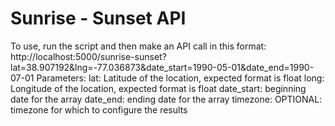 ﻿# Sunrise - Sunset API
 To use, run the script and then make an API call in this format: http://localhost:5000/sunrise-sunset?lat=38.907192&lng=-77.036873&date_start=1990-05-01&date_end=1990-07-01
 Parameters:
 lat: Latitude of the location, expected format is float
 long: Longitude of the location, expected format is float
 date_start: beginning date for the array
 date_end: ending date for the array
 timezone: OPTIONAL: timezone for which to configure the results
